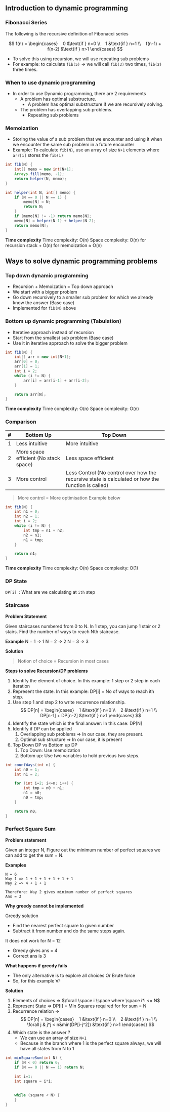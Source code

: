 ```table-of-contents
```

## Introduction to dynamic programming

### Fibonacci Series

The following is the recursive definition of Fibonacci series

$$
f(n) = 
\begin{cases}
   0 &\text{if } n=0 \\
   1 &\text{if } n=1 \\
   f(n-1) + f(n-2) &\text{if } n>1
\end{cases}
$$

- To solve this using recursion, we will use repeating sub problems 
- For example:  to calculate `fib(5)` -> we will call `fib(3)` two times, `fib(2)` three times.

### When to use dynamic programming

- In order to use Dynamic programming, there are 2 requirements
	- A problem has optimal substructure.
		- A problem has optimal substructure if we are recursively solving.
	- The problem has overlapping sub problems.
		- Repeating sub problems


### Memoization

- Storing the value of a sub problem that we encounter and using it when we encounter the same sub problem in a future encounter
- Example: To calculate `fib(N)`, use an array of size `N+1` elements where `arr[i]` stores the `fib(i)`

```java
int fib(N) {
	int[] memo = new int[N+1];
	Arrays.fill(memo, -1);
	return helper(N, memo);
}

int helper(int N, int[] memo) {
	if (N == 0 || N == 1) {
		memo[N] = N;
		return N;
	}
	if (memo[N] != -1) return memo[N];
	memo[N] = helper(N-1) + helper(N-2);
	return memo[N];
}
```

**Time complexity**
Time complexity: O(n)
Space complexity:  O(n) for recursion stack + O(n) for memoization $\approx$ O(n)


## Ways to solve dynamic programming problems

### Top down dynamic programming

- Recursion + Memoization = Top down approach
- We start with a bigger problem
- Go down recursively to a smaller sub problem for which we already know the answer (Base case)
- Implemented for `fib(N)` above

### Bottom up dynamic programming (Tabulation)

- Iterative approach instead of recursion
- Start from the smallest sub problem (Base case)
- Use it in iterative approach to solve the bigger problem

```java
int fib(N) {
	int[] arr = new int[N+1];
	arr[0] = 0;
	arr[1] = 1;
	int i = 2;
	while (i != N) {
		arr[i] = arr[i-1] + arr[i-2];
	}

	return arr[N];
}
```

**Time complexity**
Time complexity: O(n)
Space complexity:  O(n)

### Comparison

| # | Bottom Up | Top Down |
| ---- | ---- | ---- |
| 1 | Less intuitive | More intuitive |
| 2 | More space efficient (No stack space) | Less space efficient |
| 3 | More control | Less Control (No control over how the recursive state is calculated or how the function is called) |
> More control = More optimisation
> Example below

```java
int fib(N) {
	int n1 = 0;
	int n2 = 1;
	int i = 2;
	while (i != N) {
		int tmp = n1 + n2;
		n2 = n1;
		n1 = tmp;
	}

	return n1;
}
```

**Time complexity**
Time complexity: O(n)
Space complexity:  O(1)

### DP State

`DP[i] `: What are we calculating at `ith` step

### Staircase 

**Problem Statement**

Given staircases numbered from 0 to N. In 1 step, you can jump 1 stair or 2 stairs.
Find the number of ways to reach Nth staircase.

**Example**
N = 1 => 1
N = 2 => 2
N = 3 => 3

**Solution**
> Notion of choice = Recursion in most cases

**Steps to solve Recursion/DP problems**
1. Identify the element of choice. In this example: 1 step or 2 step in each iteration
2. Represent the state. In this example: DP[i] = No of ways to reach ith step.
3. Use step 1 and step 2 to write recurrence relationship.
	$$
		DP[n] = 
		\begin{cases}
		   1 &\text{if } n=0 \\
		   2 &\text{if } n=1 \\
		   DP[n-1] + DP[n-2] &\text{if } n>1
		\end{cases}
	$$
4. Identify the state which is the final answer: In this case: DP[N]
5. Identify if DP can be applied
	1. Overlapping sub problems => In our case, they are present. 
	2. Optimal sub structure => In our case, it is present
6. Top Down DP vs Bottom up DP
	1. Top Down: Use memoization
	2. Bottom up: Use two variables to hold previous two steps.


```java
int countWays(int n) {
	int n0 = 1;
	int n1 = 2;

	for (int i=2; i<=n; i++) {
		int tmp = n0 + n1;
		n1 = n0;
		n0 = tmp;
	}

	return n0;
}
```

### Perfect Square Sum

**Problem statement**

Given an integer N, Figure out the minimum number of perfect squares we can add to get the sum = N.

**Examples**

```text
N = 6
Way 1 => 1 + 1 + 1 + 1 + 1 + 1
Way 2 => 4 + 1 + 1

Therefore: Way 2 gives minimum number of perfect squares
Ans = 3
```

**Why greedy cannot be implemented**

Greedy solution
- Find the nearest perfect square to given number
- Subtract it from number and do the same steps again.

It does not work for N = 12
- Greedy gives ans = 4
- Correct ans is 3

**What happens if greedy fails**

- The only alternative is to explore all choices Or Brute force
- So, for this example
	$\forall i$ 

**Solution**

1. Elements of choices => $\forall \space i \space where \space i*i <= N$
2. Represent State => DP[i] = Min Squares required for for sum = N
3. Recurrence relation => 
$$
			DP[n] = 
		\begin{cases}
		   1 &\text{if } n=0 \\
		   2 &\text{if } n=1 \\
		   \forall j &  j*j < n&min(DP[i-j^2]) &\text{if } n>1
		\end{cases}
$$
4. Which state is the answer ?
	- We can use an array of size `N+1`
	- Because in the branch where 1 is the perfect square always, we will have all states from N to 1

```java
int minSquareSum(int N) {
	if (N < 0) return 0;
	if (N == 0 || N == 1) return N;
	 
	int i=1;
	int square = i*i;

	
	while (square < N) {
	}
}
```